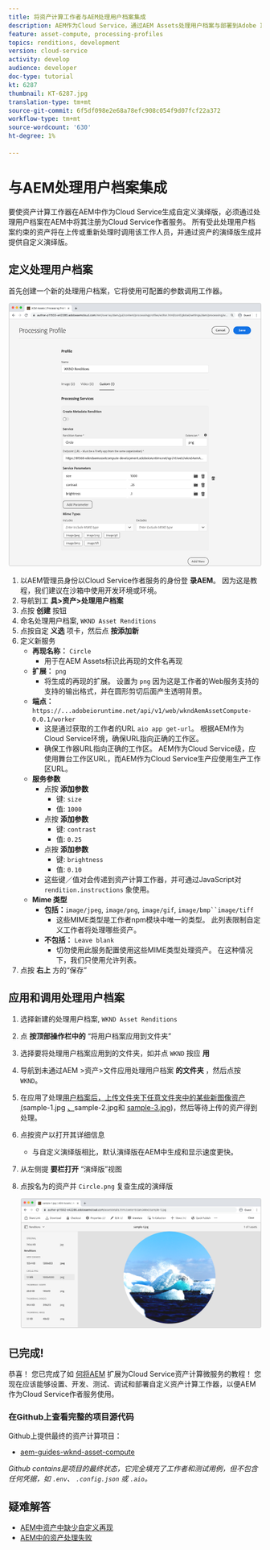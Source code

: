 ```yaml
---
title: 将资产计算工作者与AEM处理用户档案集成
description: AEM作为Cloud Service，通过AEM Assets处理用户档案与部署到Adobe I/O Runtime的资产计算工作人员集成。 处理用户档案在作者服务中进行了配置，以使用自定义工作线程处理特定资产，并将工作线程生成的文件存储为资产演绎版。
feature: asset-compute, processing-profiles
topics: renditions, development
version: cloud-service
activity: develop
audience: developer
doc-type: tutorial
kt: 6287
thumbnail: KT-6287.jpg
translation-type: tm+mt
source-git-commit: 6f5df098e2e68a78efc908c054f9d07fcf22a372
workflow-type: tm+mt
source-wordcount: '630'
ht-degree: 1%

---
```



# 与AEM处理用户档案集成

要使资产计算工作器在AEM中作为Cloud Service生成自定义演绎版，必须通过处理用户档案在AEM中将其注册为Cloud Service作者服务。 所有受此处理用户档案约束的资产将在上传或重新处理时调用该工作人员，并通过资产的演绎版生成并提供自定义演绎版。

## 定义处理用户档案

首先创建一个新的处理用户档案，它将使用可配置的参数调用工作器。

![处理用户档案](./assets/processing-profiles/new-processing-profile.png)

1. 以AEM管理员身份以Cloud Service作者服务的身份登 __录AEM__。 因为这是教程，我们建议在沙箱中使用开发环境或环境。
1. 导航到工 __具>资产>处理用户档案__
1. 点按 __创建__ 按钮
1. 命名处理用户档案, `WKND Asset Renditions`
1. 点按自定 __义选__ 项卡，然后点 __按添加新__
1. 定义新服务
   + __再现名称：__ `Circle`
      + 用于在AEM Assets标识此再现的文件名再现
   + __扩展：__ `png`
      + 将生成的再现的扩展。 设置为 `png` 因为这是工作者的Web服务支持的支持的输出格式，并在圆形剪切后面产生透明背景。
   + __端点：__ `https://...adobeioruntime.net/api/v1/web/wkndAemAssetCompute-0.0.1/worker`
      + 这是通过获取的工作者的URL `aio app get-url`。 根据AEM作为Cloud Service环境，确保URL指向正确的工作区。
      + 确保工作器URL指向正确的工作区。 AEM作为Cloud Service级，应使用舞台工作区URL，而AEM作为Cloud Service生产应使用生产工作区URL。
   + __服务参数__
      + 点按 __添加参数__
         + 键: `size`
         + 值: `1000`
      + 点按 __添加参数__
         + 键: `contrast`
         + 值: `0.25`
      + 点按 __添加参数__
         + 键: `brightness`
         + 值: `0.10`
      + 这些键／值对会传递到资产计算工作器，并可通过JavaScript对 `rendition.instructions` 象使用。
   + __Mime 类型__
      + __包括：__`image/jpeg`, `image/png`, `image/gif`, `image/bmp``image/tiff`
         + 这些MIME类型是工作者npm模块中唯一的类型。 此列表限制自定义工作者将处理哪些资产。
      + __不包括：__ `Leave blank`
         + 切勿使用此服务配置使用这些MIME类型处理资产。 在这种情况下，我们只使用允许列表。
1. 点按 __右上__ 方的“保存”

## 应用和调用处理用户档案

1. 选择新建的处理用户档案, `WKND Asset Renditions`
1. 点 __按顶部操作栏中的__ “将用户档案应用到文件夹”
1. 选择要将处理用户档案应用到的文件夹，如并点 `WKND` 按应 __用__
1. 导航到未通过AEM >资产>文件应用处理用户档案 __的文件夹__ ，然后点按 `WKND`。
1. 在应用了处理[用户档案后，上传文件夹下任意文件夹中的某些新图像资产(](../assets/samples/sample-1.jpg)sample-1.jpg [、](../assets/samples/sample-2.jpg)sample-2.jpg和 [sample-3.jpg](../assets/samples/sample-3.jpg))，然后等待上传的资产得到处理。
1. 点按资产以打开其详细信息
   + 与自定义演绎版相比，默认演绎版在AEM中生成和显示速度更快。
1. 从左侧提 __要栏打开__ “演绎版”视图
1. 点按名为的资产并 `Circle.png` 复查生成的演绎版

   ![生成的演绎版](./assets/processing-profiles/rendition.png)

## 已完成!

恭喜！ 您已完成了如 [何将AEM](../overview.md) 扩展为Cloud Service资产计算微服务的教程！ 您现在应该能够设置、开发、测试、调试和部署自定义资产计算工作器，以便AEM作为Cloud Service作者服务使用。

### 在Github上查看完整的项目源代码

Github上提供最终的资产计算项目：

+ [aem-guides-wknd-asset-compute](https://github.com/adobe/aem-guides-wknd-asset-compute)

_Github contains是项目的最终状态，它完全填充了工作者和测试用例，但不包含任何凭据，如 `.env`、 `.config.json` 或 `.aio`。_

## 疑难解答

+ [AEM中资产中缺少自定义再现](../troubleshooting.md#custom-rendition-missing-from-asset)
+ [AEM中的资产处理失败](../troubleshooting.md#asset-processing-fails)
